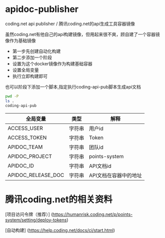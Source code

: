 # apidoc-publisher

coding.net api publisher / 腾讯coding.net的api生成工具容器镜像

虽然coding.net有他自己的api构建镜像，但用起来很不爽，顾自建了一个容器镜像作为基础镜像

* 第一步先创建自动化构建
* 第二步添加一个阶段
* 设置为这个docker镜像作为构建基础容器
* 设置全局变量
* 执行立即构建即可

也可以阶段下添加一个脚本,指定执行coding-api-pub脚本生成api文档
```bash
pwd -P
ls .
coding-api-pub
```

| 全局变量 | 类型 | 解释 |
| --- | ---	| --- |	
| ACCESS_USER | 字符串	| 用户id |	
| ACCESS_TOKEN | 字符串 |	Token |	
| APIDOC_TEAM | 字符串	| 团队id |	
| APIDOC_PROJECT | 字符串 |	points-system	|
| APIDOC_ID | 字符串	| API文档id |	
| APIDOC_RELEASE_DOC | 字符串	| API文档在容器中的地址 | 	

# 腾讯coding.net的相关资料

[项目访问令牌（推荐）] (https://humanrisk.coding.net/p/points-system/setting/deploy-tokens)

[自动构建] (https://help.coding.net/docs/ci/start.html)


